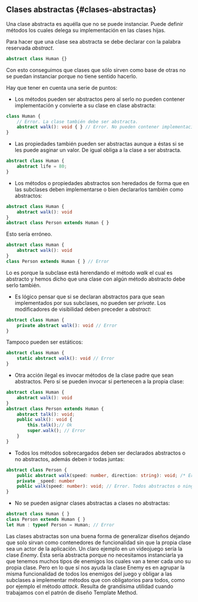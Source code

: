 ## Clases abstractas {#clases-abstractas}

Una clase abstracta es aquélla que no se puede instanciar. Puede definir métodos los cuales delega su implementación en las clases hijas.

Para hacer que una clase sea abstracta se debe declarar con la palabra reservada _abstract_.

```ts
abstract class Human {}
```

Con esto conseguimos que clases que sólo sirven como base de otras no se puedan instanciar porque no tiene sentido hacerlo.

Hay que tener en cuenta una serie de puntos:

* Los métodos pueden ser abstractos pero al serlo no pueden contener implementación y convierte a su clase en clase abstracta:

```ts
class Human {
    // Error. La clase también debe ser abstracta.
    abstract walk(): void { } // Error. No pueden contener implementación.
}
```

* Las propiedades también pueden ser abstractas aunque a éstas si se les puede asginar un valor. De igual obliga a la clase a ser abstracta.

```ts
abstract class Human {
    abstract life = 80;
}
```

* Los métodos o propiedades abstractos son heredados de forma que en las subclases deben implementarse o bien declararlos también como abstractos:

```ts
abstract class Human {
    abstract walk(): void
}
abstract class Person extends Human { }
```

Esto sería erróneo.

```ts
abstract class Human {
    abstract walk(): void
}
class Person extends Human { } // Error
```

Lo es porque la subclase está herendando el método _walk_ el cual es abstracto y hemos dicho que una clase con algún método abstracto debe serlo también.

* Es lógico pensar que si se declaran abstractos para que sean implementados por sus subclases, no pueden ser _private_. Los modificadores de visibilidad deben preceder a _abstract_:

```ts
abstract class Human {
    private abstract walk(): void // Error
}
```

Tampoco pueden ser estáticos:

```ts
abstract class Human {
    static abstract walk(): void // Error
}
```

* Otra acción ilegal es invocar métodos de la clase padre que sean abstractos. Pero sí se pueden invocar si pertenecen a la propia clase:

```ts
abstract class Human {
    abstract walk(): void
}
abstract class Person extends Human {
    abstract talk(): void;
    public walk(): void {
        this.talk();// Ok 
        super.walk(); // Error 
    }
}
```

* Todos los métodos sobrecargados deben ser declarados abstractos o no abstractos, además deben ir todas juntas:

```ts
abstract class Person {
    public abstract walk(speed: number, direction: string): void; /* Error. Todas deben ir consecutivas */
    private _speed: number
    public walk(speed: number): void; // Error. Todos abstractos o ninguno.
}
```

* No se pueden asignar clases abstractas a clases no abstractas:

```ts
abstract class Human { }
class Person extends Human { }
let Hum : typeof Person = Human; // Error
```

Las clases abstractas son una buena forma de generalizar diseños dejando que solo sirvan como contenedores de funcionalidad sin que la propia clase sea un actor de la aplicación. Un claro ejemplo en un videojuego sería la clase _Enemy_. Ésta sería abstracta porque no necesitamos instanciarla ya que tenemos muchos tipos de enemigos los cuales van a tener cada uno su propia clase. Pero en lo que sí nos ayuda la clase Enemy es en agrupar la misma funcionalidad de todos los enemigos del juego y obligar a las subclases a implementar métodos que con obligatorios para todos, como por ejemplo el método _attack_. Resulta de grandísima utilidad cuando trabajamos con el patrón de diseño Template Method.

